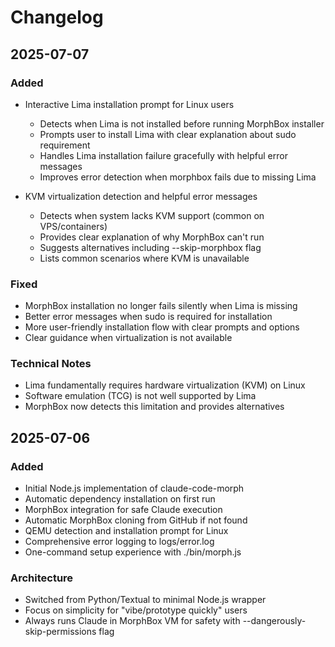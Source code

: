# Changelog

## 2025-07-07

### Added
- Interactive Lima installation prompt for Linux users
  - Detects when Lima is not installed before running MorphBox installer
  - Prompts user to install Lima with clear explanation about sudo requirement
  - Handles Lima installation failure gracefully with helpful error messages
  - Improves error detection when morphbox fails due to missing Lima

- KVM virtualization detection and helpful error messages
  - Detects when system lacks KVM support (common on VPS/containers)
  - Provides clear explanation of why MorphBox can't run
  - Suggests alternatives including --skip-morphbox flag
  - Lists common scenarios where KVM is unavailable

### Fixed
- MorphBox installation no longer fails silently when Lima is missing
- Better error messages when sudo is required for installation
- More user-friendly installation flow with clear prompts and options
- Clear guidance when virtualization is not available

### Technical Notes
- Lima fundamentally requires hardware virtualization (KVM) on Linux
- Software emulation (TCG) is not well supported by Lima
- MorphBox now detects this limitation and provides alternatives

## 2025-07-06

### Added
- Initial Node.js implementation of claude-code-morph
- Automatic dependency installation on first run
- MorphBox integration for safe Claude execution
- Automatic MorphBox cloning from GitHub if not found
- QEMU detection and installation prompt for Linux
- Comprehensive error logging to logs/error.log
- One-command setup experience with ./bin/morph.js

### Architecture
- Switched from Python/Textual to minimal Node.js wrapper
- Focus on simplicity for "vibe/prototype quickly" users
- Always runs Claude in MorphBox VM for safety with --dangerously-skip-permissions flag